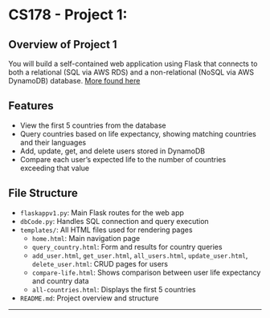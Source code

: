 # CS178 - Project 1:

## Overview of Project 1
You will build a self-contained web application using Flask that connects to both a relational (SQL via AWS RDS) and a non-relational (NoSQL via AWS DynamoDB) database. [More found here](https://docs.google.com/document/d/1KcldyOEqKJrbJXvPy1aujHrb5jhhmeaMDVR5r-9wXqk/edit?tab=t.0)



## Features

- View the first 5 countries from the database
- Query countries based on life expectancy, showing matching countries and their languages
- Add, update, get, and delete users stored in DynamoDB
- Compare each user’s expected life to the number of countries exceeding that value

## File Structure

- `flaskappv1.py`: Main Flask routes for the web app
- `dbCode.py`: Handles SQL connection and query execution
- `templates/`: All HTML files used for rendering pages
  - `home.html`: Main navigation page
  - `query_country.html`: Form and results for country queries
  - `add_user.html`, `get_user.html`, `all_users.html`, `update_user.html`, `delete_user.html`: CRUD pages for users
  - `compare-life.html`: Shows comparison between user life expectancy and country data
  - `all-countries.html`: Displays the first 5 countries
- `README.md`: Project overview and structure

---